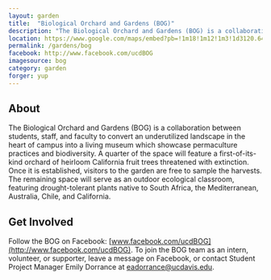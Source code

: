```yaml
---
layout: garden
title:  "Biological Orchard and Gardens (BOG)"
description: "The Biological Orchard and Gardens (BOG) is a collaboration between students, staff, and faculty to convert an underutilized landscape in the heart of campus into a living museum which showcase permaculture practices and biodiversity."
location: https://www.google.com/maps/embed?pb=!1m18!1m12!1m3!1d3120.647634701637!2d-121.75791868454017!3d38.54188997962706!2m3!1f0!2f0!3f0!3m2!1i1024!2i768!4f13.1!3m3!1m2!1s0x0%3A0x0!2zMzjCsDMyJzMwLjgiTiAxMjHCsDQ1JzIwLjYiVw!5e0!3m2!1sen!2sus!4v1459359972828
permalink: /gardens/bog
facebook: http://www.facebook.com/ucdBOG
imagesource: bog
category: garden
forger: yup
---
```


<h2>About</h2>

The Biological Orchard and Gardens (BOG) is a collaboration between students, staff, and faculty to convert an underutilized landscape in the heart of campus into a living museum which showcase permaculture practices and biodiversity. A quarter of the space will feature a first-of-its-kind orchard of heirloom California fruit trees threatened with extinction. Once it is established, visitors to the garden are free to sample the harvests. The remaining space will serve as an outdoor ecological classroom, featuring drought-tolerant plants native to South Africa, the Mediterranean, Australia, Chile, and California.

<h2>Get Involved</h2>

Follow the BOG on Facebook: [www.facebook.com/ucdBOG](http://www.facebook.com/ucdBOG). To join the BOG team as an intern, volunteer, or supporter, leave a message on Facebook, or contact Student Project Manager Emily Dorrance at [eadorrance@ucdavis.edu](eadorrance@ucdavis.edu).
